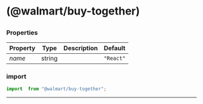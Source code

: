 #  (@walmart/buy-together)

<Add description here>


## 



### Properties

| Property | Type | Description | Default |
| -------- | ---- | ----------- | ------- |
| *name* | string |  | `"React"`

### import

```jsx
import  from "@walmart/buy-together";
```

<hr/>
